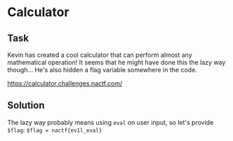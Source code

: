 # Calculator

## Task

Kevin has created a cool calculator that can perform almost any mathematical operation! It seems that he might have done this the lazy way though... He's also hidden a flag variable somewhere in the code.

https://calculator.challenges.nactf.com/

## Solution

The lazy way probably means using `eval` on user input, so let's provide `$flag`: `$flag = nactf{ev1l_eval}`

